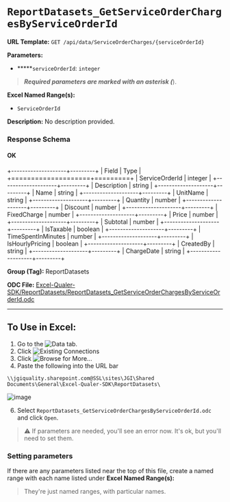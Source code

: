 # `ReportDatasets_GetServiceOrderChargesByServiceOrderId`

**URL Template:**
`GET /api/data/ServiceOrderCharges/{serviceOrderId}`

**Parameters:**
- *****`serviceOrderId`: `integer`


> *****Required parameters are marked with an asterisk (*****).

**Excel Named Range(s):**
- `ServiceOrderId`


**Description:**
No description provided.

### Response Schema

#### OK
+--------------------+---------+
| Field              | Type    |
+====================+=========+
| ServiceOrderId     | integer |
+--------------------+---------+
| Description        | string  |
+--------------------+---------+
| Name               | string  |
+--------------------+---------+
| UnitName           | string  |
+--------------------+---------+
| Quantity           | number  |
+--------------------+---------+
| Discount           | number  |
+--------------------+---------+
| FixedCharge        | number  |
+--------------------+---------+
| Price              | number  |
+--------------------+---------+
| Subtotal           | number  |
+--------------------+---------+
| IsTaxable          | boolean |
+--------------------+---------+
| TimeSpentInMinutes | number  |
+--------------------+---------+
| IsHourlyPricing    | boolean |
+--------------------+---------+
| CreatedBy          | string  |
+--------------------+---------+
| ChargeDate         | string  |
+--------------------+---------+

**Group (Tag):**
ReportDatasets

**ODC File:**
[Excel-Qualer-SDK/ReportDatasets/ReportDatasets_GetServiceOrderChargesByServiceOrderId.odc](https://github.com/Johnson-Gage-Inspection-Inc/qualer-sdk-odc/blob/main/Excel-Qualer-SDK/ReportDatasets/ReportDatasets_GetServiceOrderChargesByServiceOrderId.odc)

---

To Use in Excel:
---

1. Go to the ![`Data`](https://github.com/user-attachments/assets/da437a70-57b3-4c5b-bb01-4910ece19ed1)
 tab.
3. Click ![Existing Connections](https://github.com/user-attachments/assets/a2f1ed67-b2e0-4c23-ac90-68c870e60289)
4. Click ![`Browse for More...`](https://github.com/user-attachments/assets/8e698494-6865-41e7-b6fa-043aea81809a)
5. Paste the following into the URL bar
```
\\jgiquality.sharepoint.com@SSL\sites\JGI\Shared Documents\General\Excel-Qualer-SDK\ReportDatasets\
```

![image](https://github.com/user-attachments/assets/1e1a8d87-0377-446d-aaf5-d78562991db3)

6. Select `ReportDatasets_GetServiceOrderChargesByServiceOrderId.odc` and click `Open`.

> ⚠️ If parameters are needed, you'll see an error now. It's ok, but you'll need to set them.

### Setting parameters
If there are any parameters listed near the top of this file, create a named range with each name listed under **Excel Named Range(s):**
> They're just named ranges, with particular names.
